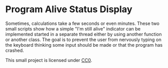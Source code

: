 # Program Alive Status Display

Sometimes, calculations take a few seconds or even minutes. These two small
scripts show how a simple "I'm still alive" indicator can be implemented 
started in a separate thread either by using another function or another
class. The goal is to prevent the user from nervously typing on the keyboard 
thinking some input should be made or that the program has crashed.

This small project is licensed under [CC0](https://creativecommons.org/publicdomain/zero/1.0/deed.en).

